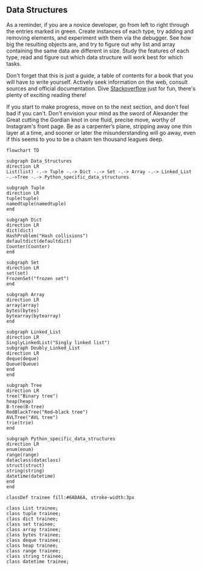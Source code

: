 ## Data Structures

As a reminder, if you are a novice developer, go from left to right through the entries marked in green. Create instances of each type, try adding and removing elements, and experiment with them via the debugger. See how big the resulting objects are, and try to figure out why list and array containing the same data are different in size. Study the features of each type, read and figure out which data structure will work best for which tasks.

Don't forget that this is just a guide, a table of contents for a book that you will have to write yourself. Actively seek information on the web, consult sources and official documentation. Dive [Stackoverflow](https://stackoverflow.com/) just for fun, there's plenty of exciting reading there!

If you start to make progress, move on to the next section, and don't feel bad if you can't. Don't envision your mind as the sword of Alexander the Great cutting the Gordian knot in one fluid, precise move, worthy of Instagram's front page. Be as a carpenter’s plane, stripping away one thin layer at a time, and sooner or later the misunderstanding will go away, even if this seems to you to be a chasm ten thousand leagues deep.

```mermaid
flowchart TD

subgraph Data_Structures
direction LR
List(list) -.-> Tuple -.-> Dict -.-> Set -.-> Array -.-> Linked_List -.->Tree -.-> Python_specific_data_structures

subgraph Tuple
direction LR
tuple(tuple)
namedtuple(namedtuple)
end

subgraph Dict
direction LR
dict(dict)
HashProblem("Hash collisions")
defaultdict(defaultdict)
Counter(Counter)
end

subgraph Set
direction LR
set(set)
FrozenSet("frozen set")
end

subgraph Array
direction LR
array(array)
bytes(bytes)
bytearray(bytearray)
end

subgraph Linked_List
direction LR
SinglyLinkedList("Singly linked list")
subgraph Doubly_Linked_List
direction LR
deque(deque)
Queue(Queue)
end
end

subgraph Tree
direction LR
tree("Binary tree")
heap(heap)
B-tree(B-tree)
RedBlackTree("Red–black tree")
AVLTree("AVL tree")
trie(trie)
end

subgraph Python_specific_data_structures
direction LR
enum(enum)
range(range)
dataclass(dataclass)
struct(struct)
string(string)
datetime(datetime)
end
end

classDef trainee fill:#6ADA6A, stroke-width:3px

class List trainee;
class tuple trainee;
class dict trainee;
class set trainee;
class array trainee;
class bytes trainee;
class deque trainee;
class heap trainee;
class range trainee;
class string trainee;
class datetime trainee;
```
